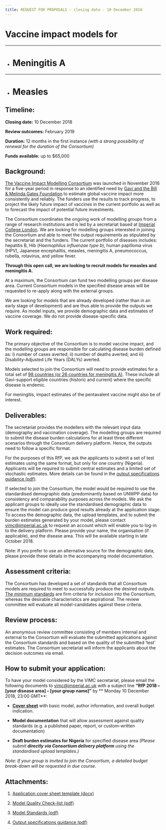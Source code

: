 ```yaml
---
title: REQUEST FOR PROPOSALS - closing date - 10 December 2018
---
```


# Vaccine impact models for  

---

*  # Meningitis A   

---

*  # Measles



## Timeline:



**Closing date:**   10 December 2018 

**Review outcomes:** February 2019    

**Duration:** 12 months in the first instance _(with a strong possibility of renewal for the duration of the Consortium)_     

**Funds available:** up to $65,000 



## Background:



[The Vaccine Impact Modelling Consortium](https://www.vaccineimpact.org/aboutus) was launched in November 2016 for a five-year period in response to an identified need by [Gavi and the Bill & Melinda Gates Foundation](/partners/#funders) to estimate global vaccine impact more consistently and reliably. The funders use the results to track progress, to project the likely future impact of vaccines in the current portfolio as well as to forecast the impact of potential future investments. 



The Consortium coordinates the ongoing work of modelling groups from a range of research institutions and is led by a secretariat based at [Imperial College London](https://www.imperial.ac.uk/school-public-health/infectious-disease-epidemiology/). We are looking for modelling groups interested in joining the Consortium and able to meet the output requirements as stipulated by the secretariat and the funders. The current portfolio of diseases includes: hepatitis B, Hib (_Haemophilus influenzae type b_), human papilloma virus (HPV), Japanese encephalitis, measles, meningitis A, pneumococcus, rubella, rotavirus, and yellow fever.



**Through this open call, we are looking to recruit models for measles and meningitis A.**

At a maximum, the Consortium can fund two modelling groups per disease area. Current Consortium models in the specified disease areas will be requested to re-apply along with the external groups.

We are looking for models that are already developed (rather than in an early stage of development) and are thus able to provide the outputs we require. As model inputs, we provide demographic data and estimates of vaccine coverage. We do not provide disease-specific data.



## Work required:



The primary objective of the Consortium is to model vaccine impact, and the modelling groups are responsible for calculating disease burden defined as: i) number of cases averted; ii) number of deaths averted; and iii) Disability-Adjusted Life Years (DALYs) averted.



Models selected to join the Consortium will need to provide estimates for a total set of [98 countries (or 26 countries for meningitis A)](/resources/VIMC_countries_201810.xlsx). These include all Gavi-support eligible countries (historic and current) where the specific disease is endemic.

For meningitis, impact estimates of the pentavalent vaccine might also be of interest.   



## Deliverables:



The secretariat provides the modellers with the relevant input data (demography and vaccination coverage). The modelling groups are required to submit the disease burden calculations for at least three different scenarios through the Consortium delivery platform. Hence, the outputs need to follow a specific format. 

For the purposes of this RfP, we ask the applicants to submit a set of test estimates using the same format, but only for one country (Nigeria). Applicants will be required to submit central estimates and a limited set of stochastic estimates. More details can be found in the [output specifications guidance (pdf)](/resources/VIMC_output_specifications_guidance_201810.pdf).



If selected to join the Consortium, the model would be required to use the standardised demographic data (predominantly based on UNWPP data) for consistency and comparability purposes across the models. We ask the applicant groups to ideally use the standardised demographic data to ensure the model can produce good results already at the application stage. To access the demographic data, the upload templates, and to submit the burden estimates generated by your model, please contact vimc@imperial.ac.uk to request an account which will enable you to log-in to the delivery platform. Please provide your name, the organisation (if applicable), and the disease area. This will be available starting in late October 2018.



Note: If you prefer to use an alternative source for the demographic data, please provide these details in the accompanying model documentation.



## Assessment criteria:   



The Consortium has developed a set of standards that all Consortium models are required to meet to successfully produce the desired outputs. [The minimum standards](/resources/VIMC_model_standards_201810.pdf) are firm criteria for inclusion into the Consortium, whereas the desirable characteristics are aspirational. The review committee will evaluate all model-candidates against these criteria. 



## Review process:    



An anonymous review committee consisting of members internal and external to the Consortium will evaluate the submitted applications against the Consortium standards and based on the quality of the submitted ‘test’ estimates. The Consortium secretariat will inform the applicants about the decision outcomes via email. 



## How to submit your application:    

 

To have your model considered by the VIMC secretariat, please email the following documents to <a href="mailto:vimc@imperial.ac.uk">vimc@imperial.ac.uk</a> with a subject line **“RfP 2018 – [your disease area] – [your group name]”** by ** Monday 10 December 2018, 23:00 GMT**:



- [**Cover sheet**](/resources/1_VIMC_applicant_cover_sheet_201804.docx) with basic model, author information, and overall budget indication.     

- **Model documentation** that will allow assessment against quality standards (e.g. a published paper, report, or custom-written documentation)    

- **Draft burden estimates for Nigeria** for specified disease area *(Please submit **directly via Consortium delivery platform** using the standardised upload templates.)*        



_Note: If your group is invited to join the Consortium, a detailed budget break-down will be requested in due course._



## Attachments:   



1.	 [Application cover sheet template (docx)](/resources/1_VIMC_applicant_cover_sheet_201804.docx)

2.  [Model Quality Check-list (pdf)](/resources/VIMC_RfP_model_quality_checklist_201810.pdf)

3.  [Model Standards (pdf)](/resources/VIMC_model_standards_201810.pdf)

4.  [Output specifications guidance (pdf)](/resources/VIMC_output_specifications_guidance_201810.pdf)
